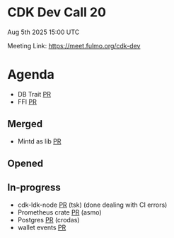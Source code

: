 # CDK Dev Call 20
Aug 5th 2025 15:00 UTC 

Meeting Link: https://meet.fulmo.org/cdk-dev

# Agenda
- DB Trait [PR](https://github.com/cashubtc/cdk/pull/931)
- FFI [PR](https://github.com/cashubtc/cdk/pull/932)

## Merged
- Mintd as lib [PR](https://github.com/cashubtc/cdk/pull/914)

## Opened


## In-progress
- cdk-ldk-node [PR](https://github.com/cashubtc/cdk/pull/904) (tsk) (done dealing with CI errors)
- Prometheus crate [PR](https://github.com/cashubtc/cdk/pull/883) (asmo)
- Postgres [PR](https://github.com/cashubtc/cdk/pull/878) (crodas)
- wallet events [PR](https://github.com/cashubtc/cdk/pull/806)
